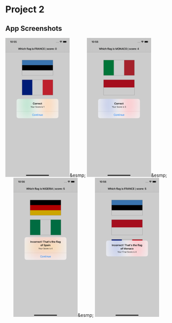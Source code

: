 # Project 2

## App Screenshots
<p align = "center">
<img src = "/Project2/screenshots/1.png" width= "200">&esmp;
<img src = "/Project2/screenshots/2.png" width= "200">&esmp;
<img src = "/Project2/screenshots/3.png" width= "200">&esmp;
<img src = "/Project2/screenshots/4.png" width= "200">

